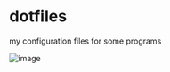 # dotfiles

my configuration files for some programs

![image](https://user-images.githubusercontent.com/84999468/177017556-9bd68f0e-95bf-4d16-a27d-9b790cbe0718.png)
